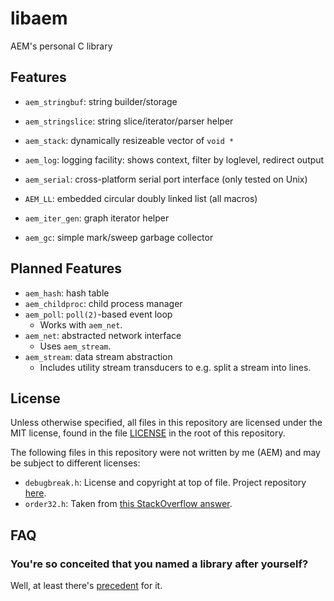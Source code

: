 # libaem

AEM's personal C library

## Features

* `aem_stringbuf`: string builder/storage
* `aem_stringslice`: string slice/iterator/parser helper
* `aem_stack`: dynamically resizeable vector of `void *`

* `aem_log`: logging facility: shows context, filter by loglevel, redirect output

* `aem_serial`: cross-platform serial port interface (only tested on Unix)

* `AEM_LL`: embedded circular doubly linked list (all macros)
* `aem_iter_gen`: graph iterator helper

* `aem_gc`: simple mark/sweep garbage collector


## Planned Features

* `aem_hash`: hash table
* `aem_childproc`: child process manager
* `aem_poll`: `poll(2)`-based event loop
	* Works with `aem_net`.
* `aem_net`: abstracted network interface
	* Uses `aem_stream`.
* `aem_stream`: data stream abstraction
	* Includes utility stream transducers to e.g. split a stream into lines.

## License

Unless otherwise specified, all files in this repository are licensed under the MIT license, found in the file [LICENSE](./LICENSE) in the root of this repository.

The following files in this repository were not written by me (AEM) and may be subject to different licenses:
- `debugbreak.h`: License and copyright at top of file.  Project repository [here](https://github.com/scottt/debugbreak).
- `order32.h`: Taken from [this StackOverflow answer](https://stackoverflow.com/a/2103095).

## FAQ

### You're so conceited that you named a library after yourself?

Well, at least there's [precedent](https://github.com/nothings/stb) for it.
